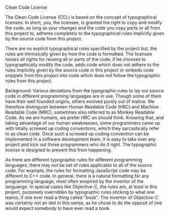 Clean Code License

The Clean Code License (CCL) is based on the concept of typographical licenses. In short, you, the licensee,
is granted the right to copy and modify the code, as long as your changes and the code you copy parts or all
from this project to, adheres completely to the typographical rules implicitly given by the source code from
this project.

There are no explicit typographical rules specified by the project but, the rules are intrinsically given
by how the code is formatted. The licensee looses all rights for reusing all or parts of the code, if he chooses
to typographically modify the code, adds code which does not adhere to the rules implicitly given by the source
code in this project or embeds code snippets from this project into code which does not follow the typographic
rules from this project.

Background: Various deviations from the typographic rules to lay out source code in different programming languages
are in use. Though some of them have their well founded origins, others evolved purely out of malice. We therefore
distinguish between Human Readable Code (HRC) and Machine Readable Code (MRC), sometimes also referred to as
Monkey Readable Code. As we are humans, we prefer HRC on should think. Knowing that, and taking advantage of
our human weaknesses, some programmers came up with totally screwed up coding conventions, which they sarcastically
refer to as clean code. Once such a screwed up coding convention can be implemented in a software development team,
it is easy to take over any project and kick out those programmers who do it right. The typographic license is
designed to prevent this from happening.

As there are different typographic rules for different programming languages, there may not be set of rules applicable
to all of the source code. For example, the rules for formatting JavaScript code may be different to C++ code. In general,
there is a natural formatting for any programming language, most often enspired by the inventor of the languange.
In special cases like Objective-C, the rules are, at least in this project, purposely overridden by typographic rules
sticking to what one learns, if one ever read a thing called "book". The inventor of Objective-C was certainly not
an idol in this sense, as he chose to do the opposit of one would expect somebody to have ever read a book.
